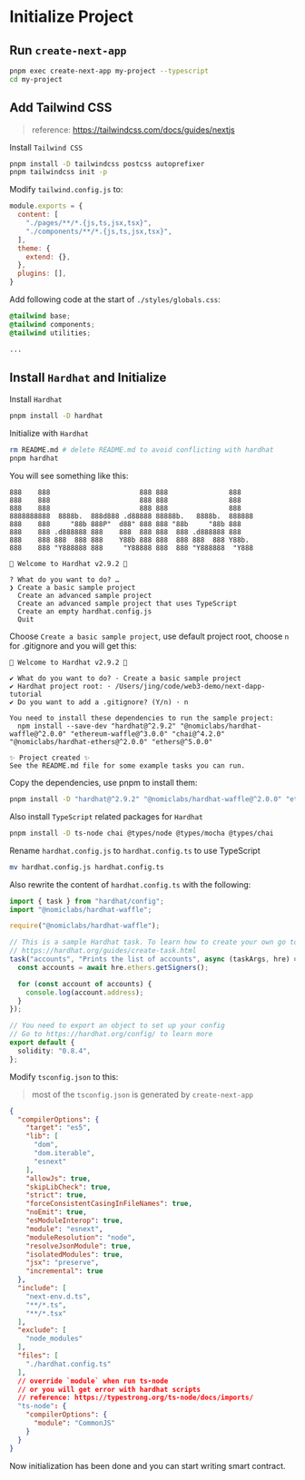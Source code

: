# Initialize Project  

## Run `create-next-app`

```bash
pnpm exec create-next-app my-project --typescript
cd my-project
```

## Add Tailwind CSS  

> reference: https://tailwindcss.com/docs/guides/nextjs  

Install `Tailwind CSS`

```bash
pnpm install -D tailwindcss postcss autoprefixer
pnpm tailwindcss init -p
```

Modify `tailwind.config.js` to:

```javascript
module.exports = {
  content: [
    "./pages/**/*.{js,ts,jsx,tsx}",
    "./components/**/*.{js,ts,jsx,tsx}",
  ],
  theme: {
    extend: {},
  },
  plugins: [],
}
```

Add following code at the start of `./styles/globals.css`:

```css
@tailwind base;
@tailwind components;
@tailwind utilities;

...
```

## Install `Hardhat` and Initialize  

Install `Hardhat`

```bash
pnpm install -D hardhat
```

Initialize with `Hardhat`  

```bash
rm README.md # delete README.md to avoid conflicting with hardhat
pnpm hardhat
```

You will see something like this:

```
888    888                      888 888               888
888    888                      888 888               888
888    888                      888 888               888
8888888888  8888b.  888d888 .d88888 88888b.   8888b.  888888
888    888     "88b 888P"  d88" 888 888 "88b     "88b 888
888    888 .d888888 888    888  888 888  888 .d888888 888
888    888 888  888 888    Y88b 888 888  888 888  888 Y88b.
888    888 "Y888888 888     "Y88888 888  888 "Y888888  "Y888

👷 Welcome to Hardhat v2.9.2 👷‍

? What do you want to do? … 
❯ Create a basic sample project
  Create an advanced sample project
  Create an advanced sample project that uses TypeScript
  Create an empty hardhat.config.js
  Quit
```

Choose `Create a basic sample project`, use default project root, choose `n` for .gitignore and you will get this:

```
👷 Welcome to Hardhat v2.9.2 👷‍

✔ What do you want to do? · Create a basic sample project
✔ Hardhat project root: · /Users/jing/code/web3-demo/next-dapp-tutorial
✔ Do you want to add a .gitignore? (Y/n) · n

You need to install these dependencies to run the sample project:
  npm install --save-dev "hardhat@^2.9.2" "@nomiclabs/hardhat-waffle@^2.0.0" "ethereum-waffle@^3.0.0" "chai@^4.2.0" "@nomiclabs/hardhat-ethers@^2.0.0" "ethers@^5.0.0"

✨ Project created ✨
See the README.md file for some example tasks you can run.
```

Copy the dependencies, use pnpm to install them:

```bash
pnpm install -D "hardhat@^2.9.2" "@nomiclabs/hardhat-waffle@^2.0.0" "ethereum-waffle@^3.0.0" "chai@^4.2.0" "@nomiclabs/hardhat-ethers@^2.0.0" "ethers@^5.0.0"
```

Also install `TypeScript` related packages for `Hardhat`  

```bash
pnpm install -D ts-node chai @types/node @types/mocha @types/chai
```

Rename `hardhat.config.js` to `hardhat.config.ts` to use TypeScript  

```bash
mv hardhat.config.js hardhat.config.ts
```

Also rewrite the content of `hardhat.config.ts` with the following: 

```typescript
import { task } from "hardhat/config";
import "@nomiclabs/hardhat-waffle";

require("@nomiclabs/hardhat-waffle");

// This is a sample Hardhat task. To learn how to create your own go to
// https://hardhat.org/guides/create-task.html
task("accounts", "Prints the list of accounts", async (taskArgs, hre) => {
  const accounts = await hre.ethers.getSigners();

  for (const account of accounts) {
    console.log(account.address);
  }
});

// You need to export an object to set up your config
// Go to https://hardhat.org/config/ to learn more
export default {
  solidity: "0.8.4",
};

```

Modify `tsconfig.json` to this:

> most of the `tsconfig.json` is generated by `create-next-app`  

```json
{
  "compilerOptions": {
    "target": "es5",
    "lib": [
      "dom",
      "dom.iterable",
      "esnext"
    ],
    "allowJs": true,
    "skipLibCheck": true,
    "strict": true,
    "forceConsistentCasingInFileNames": true,
    "noEmit": true,
    "esModuleInterop": true,
    "module": "esnext",
    "moduleResolution": "node",
    "resolveJsonModule": true,
    "isolatedModules": true,
    "jsx": "preserve",
    "incremental": true
  },
  "include": [
    "next-env.d.ts",
    "**/*.ts",
    "**/*.tsx"
  ],
  "exclude": [
    "node_modules"
  ],
  "files": [
    "./hardhat.config.ts"
  ],
  // override `module` when run ts-node
  // or you will get error with hardhat scripts
  // reference: https://typestrong.org/ts-node/docs/imports/
  "ts-node": {
    "compilerOptions": {
      "module": "CommonJS"
    }
  }
}

```

Now initialization has been done and you can start writing smart contract.  
